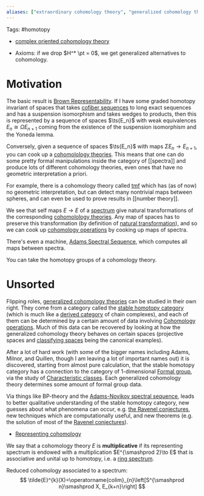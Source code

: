 ```yaml
---
aliases: ["extraordinary cohomology theory", "generalized cohomology theory"]
---
```


Tags: #homotopy 

- [complex oriented cohomology theory](complex%20oriented%20cohomology%20theory.md)

- Axioms: if we drop $H^* \pt = 0$, we get generalized alternatives to cohomology.

# Motivation

The basic result is [Brown Representability](Brown%20Representability). If I have some graded homotopy invariant of spaces that takes [cofiber sequences](zettelkasten/cofiber%20sequence.md) to long exact sequences and has a suspension isomorphism and takes wedges to products, then this is represented by a sequence of spaces $\ts{E_n}$ with weak equivalences $E_n \cong \Omega E_{n+1}$ coming from the existence of the suspension isomorphism and the Yoneda lemma. 

Conversely, given a sequence of spaces $\ts{E_n}$ with maps $\Sigma E_n\to E_{n+1}$, you can cook up a [cohomolology theories](cohomolology%20theories.md). This means that one can do some pretty formal manipulations inside the category of [[spectra]] and produce lots of different cohomology theories, even ones that have no geometric interpretation a priori.

For example, there is a cohomology theory called [tmf](Topological%20modular%20forms.md) which has (as of now) no geometric interpretation, but can detect many nontrivial maps between spheres, and can even be used to prove results in [[number theory]].

We see that self maps $E\to E$ of a [spectrum](spectrum) give natural transformations of the corresponding [cohomolology theories](cohomolology%20theories.md). Any map of spaces has to preserve this transformation (by definition of [natural transformation](natural%20transformation.md)), and so we can cook up [cohomology operations](zettelkasten/Cohomology%20operations.md) by cooking up maps of spectra. 

There's even a machine, [Adams Spectral Sequence](Adams%20Spectral%20Sequence), which computes all maps between spectra.

You can take the homotopy groups of a cohomology theory.

# Unsorted

Flipping roles, [generalized cohomology theories](cohomolology%20theories.md) can be studied in their own right. They come from a category called the [stable homotopy category](stable%20homotopy%20category) (which is much like a [derived category](derived%20category.md) of chain complexes), and each of them can be determined by a certain amount of data involving [Cohomology operations](Cohomology%20operations.md). Much of this data can be recovered by looking at how the generalized cohomology theory behaves on certain spaces (projective spaces and [classifying spaces](classifying%20space.md) being the canonical examples).

After a lot of hard work (with some of the bigger names including Adams, Milnor, and Quillen, though I am leaving a lot of important names out) it is discovered, starting from almost pure calculation, that the stable homotopy category has a connection to the category of 1-dimensional [Formal group](../Formal%20group.md), via the study of [Characteristic classes](characteristic%20class.md). Each generalized cohomology theory determines some amount of formal group data.

Via things like BP-theory and the [Adams-Novikov spectral sequence](Adams-Novikov%20spectral%20sequence), leads to better qualitative understanding of the stable homotopy category, new guesses about what phenomena can occur, e.g. [the Ravenel conjectures](Ravenel%20conjecture), new techniques which are computationally useful, and new theorems (e.g. the solution of most of the [Ravenel conjectures](Ravenel%20conjectures)).

- [Representing cohomology](Representing%20cohomology)

We say that a cohomology theory $E$ is **multiplicative** if its representing spectrum is endowed with a multiplication $E^{\smashprod 2}\to E$ that is associative and unital up to homotopy, i.e. a [ring spectrum](ring%20spectrum).

Reduced cohomology associated to a spectrum:
$$
\tilde{E}^{k}(X)=\operatorname{colim}_{n}\left[S^{\smashprod n}\smashprod X, E_{k+n}\right]
$$